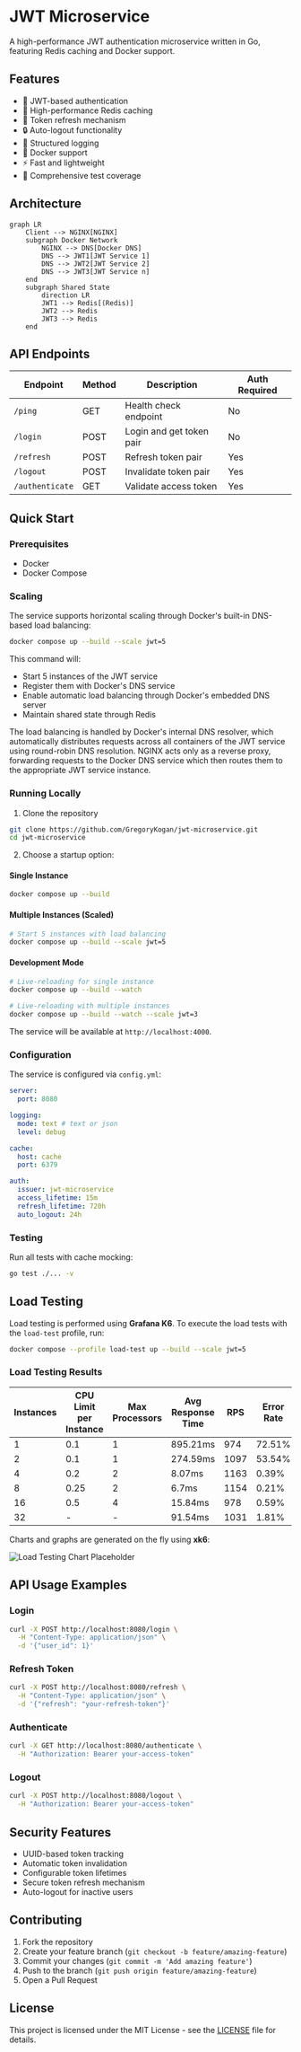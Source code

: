 # JWT Microservice

A high-performance JWT authentication microservice written in Go, featuring Redis caching and Docker support.

## Features

- 🔐 JWT-based authentication
- 🚀 High-performance Redis caching
- 🔄 Token refresh mechanism
- 🔒 Auto-logout functionality
- 📝 Structured logging
- 🐳 Docker support
- ⚡ Fast and lightweight
- 🧪 Comprehensive test coverage

## Architecture

```mermaid
graph LR
    Client --> NGINX[NGINX]
    subgraph Docker Network
        NGINX --> DNS[Docker DNS]
        DNS --> JWT1[JWT Service 1]
        DNS --> JWT2[JWT Service 2]
        DNS --> JWT3[JWT Service n]
    end
    subgraph Shared State
        direction LR
        JWT1 --> Redis[(Redis)]
        JWT2 --> Redis
        JWT3 --> Redis
    end
```

## API Endpoints

| Endpoint        | Method | Description              | Auth Required |
| --------------- | ------ | ------------------------ | ------------- |
| `/ping`         | GET    | Health check endpoint    | No            |
| `/login`        | POST   | Login and get token pair | No            |
| `/refresh`      | POST   | Refresh token pair       | Yes           |
| `/logout`       | POST   | Invalidate token pair    | Yes           |
| `/authenticate` | GET    | Validate access token    | Yes           |

## Quick Start

### Prerequisites

- Docker
- Docker Compose

### Scaling

The service supports horizontal scaling through Docker's built-in DNS-based load balancing:

```bash
docker compose up --build --scale jwt=5
```

This command will:

- Start 5 instances of the JWT service
- Register them with Docker's DNS service
- Enable automatic load balancing through Docker's embedded DNS server
- Maintain shared state through Redis

The load balancing is handled by Docker's internal DNS resolver, which automatically distributes requests across all containers of the JWT service using round-robin DNS resolution. NGINX acts only as a reverse proxy, forwarding requests to the Docker DNS service which then routes them to the appropriate JWT service instance.

### Running Locally

1. Clone the repository

```bash
git clone https://github.com/GregoryKogan/jwt-microservice.git
cd jwt-microservice
```

2. Choose a startup option:

#### Single Instance

```bash
docker compose up --build
```

#### Multiple Instances (Scaled)

```bash
# Start 5 instances with load balancing
docker compose up --build --scale jwt=5
```

#### Development Mode

```bash
# Live-reloading for single instance
docker compose up --build --watch

# Live-reloading with multiple instances
docker compose up --build --watch --scale jwt=3
```

The service will be available at `http://localhost:4000`.

### Configuration

The service is configured via `config.yml`:

```yaml
server:
  port: 8080

logging:
  mode: text # text or json
  level: debug

cache:
  host: cache
  port: 6379

auth:
  issuer: jwt-microservice
  access_lifetime: 15m
  refresh_lifetime: 720h
  auto_logout: 24h
```

### Testing

Run all tests with cache mocking:

```bash
go test ./... -v
```

## Load Testing

Load testing is performed using **Grafana K6**. To execute the load tests with the `load-test` profile, run:

```bash
docker compose --profile load-test up --build --scale jwt=5
```

### Load Testing Results

| Instances | CPU Limit per Instance | Max Processors | Avg Response Time | RPS  | Error Rate |
| --------- | ---------------------- | -------------- | ----------------- | ---- | ---------- |
| 1         | 0.1                    | 1              | 895.21ms          | 974  | 72.51%     |
| 2         | 0.1                    | 1              | 274.59ms          | 1097 | 53.54%     |
| 4         | 0.2                    | 2              | 8.07ms            | 1163 | 0.39%      |
| 8         | 0.25                   | 2              | 6.7ms             | 1154 | 0.21%      |
| 16        | 0.5                    | 4              | 15.84ms           | 978  | 0.59%      |
| 32        | -                      | -              | 91.54ms           | 1031 | 1.81%      |

Charts and graphs are generated on the fly using **xk6**:

![Load Testing Chart Placeholder](#)

## API Usage Examples

### Login

```bash
curl -X POST http://localhost:8080/login \
  -H "Content-Type: application/json" \
  -d '{"user_id": 1}'
```

### Refresh Token

```bash
curl -X POST http://localhost:8080/refresh \
  -H "Content-Type: application/json" \
  -d '{"refresh": "your-refresh-token"}'
```

### Authenticate

```bash
curl -X GET http://localhost:8080/authenticate \
  -H "Authorization: Bearer your-access-token"
```

### Logout

```bash
curl -X POST http://localhost:8080/logout \
  -H "Authorization: Bearer your-access-token"
```

## Security Features

- UUID-based token tracking
- Automatic token invalidation
- Configurable token lifetimes
- Secure token refresh mechanism
- Auto-logout for inactive users

## Contributing

1. Fork the repository
2. Create your feature branch (`git checkout -b feature/amazing-feature`)
3. Commit your changes (`git commit -m 'Add amazing feature'`)
4. Push to the branch (`git push origin feature/amazing-feature`)
5. Open a Pull Request

## License

This project is licensed under the MIT License - see the [LICENSE](LICENSE) file for details.
